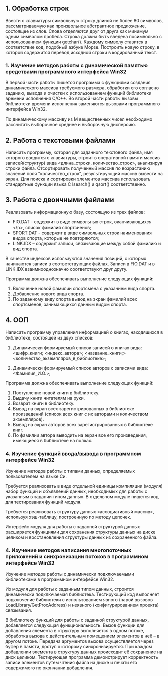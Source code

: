 ﻿## 1. Обработка строк

Ввести с клавиатуры символьную строку длиной не более 80 символов, рассматриваемую как произвольное абстрактное предложение, состоящее из слов.
Слова отделяются друг от друга как минимум одним символом пробела.
Строка должна быть введена посимвольно с использованием функции getchar().
Каждому символу ставится в соответствие код, подобный азбуке Морзе.
Построить новую строку, в которой содержится перевод исходной строки в кодированный текст.

### 1. Изучение методов работы с динамической памятью средствами программного интерфейса Win32

В первой части работы пишется программа с функциями создания динамического массива требуемого размера, обработки его согласно заданию, вывода и очистки с использованием функций библиотеки времени исполнения C/C++. Во второй части работы вызовы библиотеки времени исполнения заменяются вызовами программного интерфейса Win32.

По динамическому массиву из M вещественных чисел необходимо рассчитать выборочное среднее и выборочную дисперсию.

## 2. Работа с текстовыми файлами

Написать программу, которая для заданного текстового файла, имя которого вводится с клавиатуры,
строит в оперативной памяти массив записей(структур) вида <длина_строки, количество_строк>, анализируя строки файла.
Отсортировать полученный массив по возрастанию значений поля "количество_строк", результирующий массив вывести на экран.
Для поиска и сортировки элементов массива использовать стандартные функции языка С lsearch() и qsort() соответственно.

## 3. Работа с двоичными файлами

Реализовать информационную базу, состоящую из трех файлов:
* FIO.DAT - содержит в виде символьных строк, оканчивающихся <\n>, список фамилий спортсиенов;
* SPORT.DAT - содержит в виде символьных строк наименования видов спорта, которые не повторяются;
* LINK.IDX – содержит записи, связывающие между собой фамилию и вид спорта.

В качестве индексов используются значения позиций, с которых начинаются записи в соответствующих файлах.
Записи в FIO.DAT и в LINK.IDX взаимнооднозначно соответствуют друг другу.

Программа должна обеспечивать выполнение следующих функций:
1. Включение новой фамилии спортсмена с указанием вида спорта.
2. Добавление нового вида спорта.
3. По заданному виду спорта вывод на экран фамилий всех спортсменов, занимающихся данным видом спорта.

## 4. ООП

Написать программу управления информацией о книгах, находящихся в библиотеке, состоящей из двух списков:

1) Динамически формируемый список записей о книгах вида:
        <шифр_книги;
        <индекс_автора>;
        <название_книги;>
        <количество_экземпляров_в_библиотеке>;

2) Динамически формируемый список авторов с записями вида:
        <Фамилия_И.О.>;

Программа должна обеспечивать выполнение следующих функций:
1. Поступление новой книги в библиотеку.
2. Выдачу книги читателям на руки.
3. Возврат книги в библиотеку.
4. Вывод на экран всех зарегистрированных в библиотеке произведений (список всех книг с их авторами и количеством экземпляров).
5. Вывод на экран авторов всех зарегистрированных в библиотеке книг.
6. По фамилии автора выводить на экран все его произведения, имеющиеся в библиотеке на полках.


### 4. Изучение функций ввода/вывода в программном интерфейсе Win32

Изучение методов работы с типами данных, определяемых пользователем на языке Си.

Требуется реализовать в виде отдельной единицы компиляции (модуля) набор функций и объявлений данных, необходимых для работы с указанным в задании типом данных. В отдельном модуле пишется код для тестирования функций модуля.

Требуется реализовать структуру данных «ассоциативный массив», используя хэш-таблицу, построенную по методу цепочек.

Интерфейс модуля для работы с заданной структурой данных расширяется функциями для сохранения структуры данных на диске целиком и восстановления структуры данных из сохраненного файла.

### 4. Изучение методов написания многопоточных приложений и синхронизации потоков в программном интерфейсе Win32

Изучение методов работы с динамически подключаемыми библиотеками в программном интерфейсе Win32.

Из модуля для работы с заданным типом данных, строится динамически подключаемая библиотека. Тестирующий код выполняет подключение библиотеки с использованием явного (парой вызовов LoadLibrary/GetProcAddress) и неявного (конфигурированием проекта) связывания.

В библиотеку функций для работы с заданной структурой данных, добавляется следующая функциональность. Вызов функции для добавления элемента в структуру выполняется в одном потоке, обработка вызова с действительным помещением элементов в неё – в другом потоке. Передача аргументов вызова осуществляется через буфер в памяти, доступ к которому синхронизируется. При каждом добавлении элемента в структуру данных происходит её сохранение на диск целиком. Тестирующая программа демонстрирует корректность записи элементов путем чтения файла на диске и печати его содержимого по окончании добавления.

